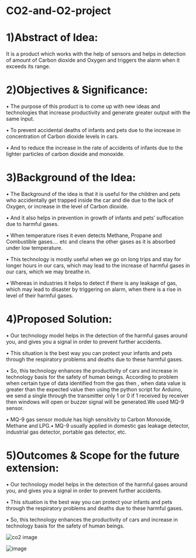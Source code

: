 # CO2-and-O2-project
# 1)Abstract of Idea:

It is a product which works with the help of sensors and helps in detection of amount of Carbon dioxide and Oxygen and triggers the alarm when it exceeds its range.

# 2)Objectives & Significance:

• The purpose of this product is to come up with new ideas and technologies that increase productivity and generate greater output with the same input.

• To prevent accidental deaths of infants and pets due to the increase in concentration of Carbon dioxide levels in cars.

• And to reduce the increase in the rate of accidents of infants due to the lighter particles of carbon dioxide and monoxide.

# 3)Background of the Idea:

• The Background of the idea is that it is useful for the children and pets who accidentally get trapped inside the car and die due to the lack of Oxygen, or increase in the level of Carbon dioxide.

• And it also helps in prevention in growth of infants and pets’ suffocation due to harmful gases.

• When temperature rises it even detects Methane, Propane and Combustible gases…. etc and cleans the other gases as it is absorbed under low temperature.

• This technology is mostly useful when we go on long trips and stay for longer hours in our cars, which may lead to the increase of harmful gases in our cars, which we may breathe in.

• Whereas in industries it helps to detect if there is any leakage of gas, which may lead to disaster by triggering on alarm, when there is a rise in level of their harmful gases.

# 4)Proposed Solution:

• Our technology model helps in the detection of the harmful gases around you, and gives you a signal in order to prevent further accidents.

• This situation is the best way you can protect your infants and pets through the respiratory problems and deaths due to these harmful gases.

• So, this technology enhances the productivity of cars and increase in technology basis for the safety of human beings.
According to problem when certain type of data identified from the gas then , when data value is greater than the expected value then using the python script for Arduino, we send a single through the transmitter only 1 or 0 if 1 received by receiver then windows will open or buzzer signal will be generated.We used MQ-9 sensor.

• MQ-9 gas sensor module has high sensitivity to Carbon Monoxide, Methane and LPG.• MQ-9 usually applied in domestic gas leakage detector, industrial gas detector, portable gas detector, etc.

# 5)Outcomes & Scope for the future extension:

• Our technology model helps in the detection of the harmful gases around you, and gives you a signal in order to prevent further accidents.

• This situation is the best way you can protect your infants and pets through the respiratory problems and deaths due to these harmful gases.

• So, this technology enhances the productivity of cars and increase in technology basis for the safety of human beings.


![co2 image](https://github.com/user-attachments/assets/91f6d0f9-3e18-45e2-b2bb-04a828d5d515)





![image](https://github.com/user-attachments/assets/c1a1421f-8101-4ab7-b065-aa505e96dc81)








